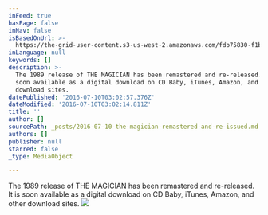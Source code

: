 ```yaml
---
inFeed: true
hasPage: false
inNav: false
isBasedOnUrl: >-
  https://the-grid-user-content.s3-us-west-2.amazonaws.com/fdb75830-f1b5-4ba9-bc54-076ea979eed6.jpg
inLanguage: null
keywords: []
description: >-
  The 1989 release of THE MAGICIAN has been remastered and re-released. It is
  soon available as a digital download on CD Baby, iTunes, Amazon, and other
  download sites.
datePublished: '2016-07-10T03:02:57.376Z'
dateModified: '2016-07-10T03:02:14.811Z'
title: ''
author: []
sourcePath: _posts/2016-07-10-the-magician-remastered-and-re-issued.md
authors: []
publisher: null
starred: false
_type: MediaObject

---
```

The 1989 release of THE MAGICIAN has been remastered and re-released. It is soon available as a digital download on CD Baby, iTunes, Amazon, and other download sites.
![](https://the-grid-user-content.s3-us-west-2.amazonaws.com/d71bf913-cda5-4822-be29-e7a07ca9b4c3.png)